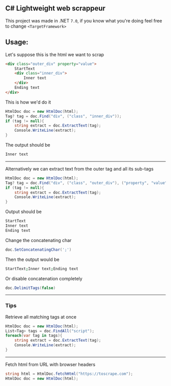 ﻿## C# Lightweight web scrappeur
This project was made in .NET `7.0`, if you know what you're doing feel free to change `<TargetFramework>`

## Usage:

Let's suppose this is the html we want to scrap
```html
<div class="outer_div" property="value">
    StartText
    <div class="inner_div">
        Inner text
    </div>
    Ending text
</div>
```

This is how we'd do it
```csharp
HtmlDoc doc = new HtmlDoc(html);
Tag? tag = doc.Find("div", ("class", "inner_div"));
if (tag != null){
    string extract = doc.ExtractText(tag);
    Console.WriteLine(extract);
}
```
The output should be
```bash
Inner text
```
---
Alternatively we can extract text from the outer tag and all its sub-tags
```csharp
HtmlDoc doc = new HtmlDoc(html);
Tag? tag = doc.Find("div", ("class", "outer_div"), ("property", "value"));
if (tag != null){
    string extract = doc.ExtractText(tag);
    Console.WriteLine(extract);
}
```
Output should be
```bash
StartText
Inner text
Ending text
```

Change the concatenating char
```csharp
doc.SetConcatenatingChar(';')
```

Then the output would be
```bash
StartText;Inner text;Ending text
```
Or disable concatenation completely
```csharp
doc.DelimitTags(false)
```
---
### Tips
Retrieve all matching tags at once
```csharp
HtmlDoc doc = new HtmlDoc(html);
List<Tag> tags = doc.FindAll("script");
foreach(var tag in tags){
    string extract = doc.ExtractText(tag);
    Console.WriteLine(extract);
}
```
---
Fetch html from URL with browser headers
```csharp
string html = HtmlDoc.fetchHtml("https://toscrape.com");
HtmlDoc doc = new HtmlDoc(html);
```

